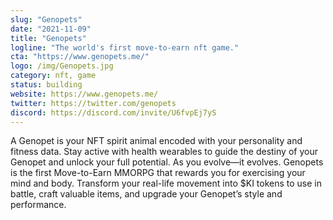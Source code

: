 ```yaml
---
slug: "Genopets"
date: "2021-11-09"
title: "Genopets"
logline: "The world's first move-to-earn nft game."
cta: "https://www.genopets.me/"
logo: /img/Genopets.jpg
category: nft, game
status: building
website: https://www.genopets.me/
twitter: https://twitter.com/genopets
discord: https://discord.com/invite/U6fvpEj7yS
---
```


A Genopet is your NFT spirit animal encoded with your personality and fitness data. 
Stay active with health wearables to guide the destiny of your Genopet and unlock your full potential.
As you evolve⁠—it evolves. Genopets is the first Move-to-Earn MMORPG that rewards you for exercising your mind and body. 
Transform your real-life movement into $KI tokens to use in battle, 
craft valuable items, and upgrade your Genopet’s style and performance.
